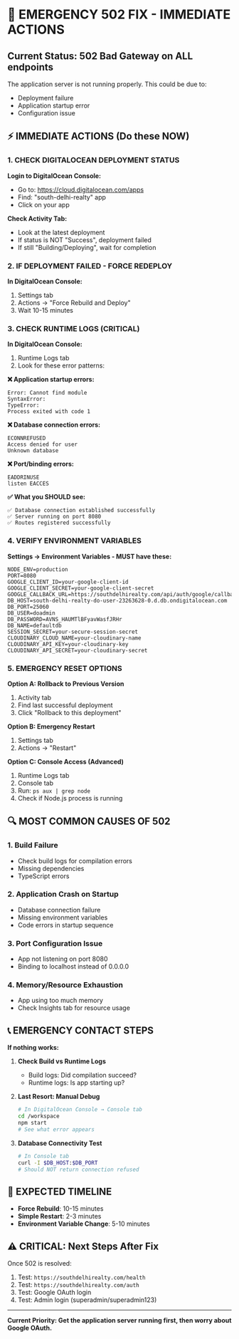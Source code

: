 # 🚨 EMERGENCY 502 FIX - IMMEDIATE ACTIONS

## Current Status: 502 Bad Gateway on ALL endpoints

The application server is not running properly. This could be due to:
- Deployment failure
- Application startup error  
- Configuration issue

## ⚡ IMMEDIATE ACTIONS (Do these NOW)

### 1. CHECK DIGITALOCEAN DEPLOYMENT STATUS

**Login to DigitalOcean Console:**
- Go to: https://cloud.digitalocean.com/apps
- Find: "south-delhi-realty" app
- Click on your app

**Check Activity Tab:**
- Look at the latest deployment
- If status is NOT "Success", deployment failed
- If still "Building/Deploying", wait for completion

### 2. IF DEPLOYMENT FAILED - FORCE REDEPLOY

**In DigitalOcean Console:**
1. Settings tab
2. Actions → "Force Rebuild and Deploy"  
3. Wait 10-15 minutes

### 3. CHECK RUNTIME LOGS (CRITICAL)

**In DigitalOcean Console:**
1. Runtime Logs tab
2. Look for these error patterns:

**❌ Application startup errors:**
```
Error: Cannot find module
SyntaxError: 
TypeError:
Process exited with code 1
```

**❌ Database connection errors:**
```
ECONNREFUSED
Access denied for user
Unknown database
```

**❌ Port/binding errors:**
```
EADDRINUSE
listen EACCES
```

**✅ What you SHOULD see:**
```
✅ Database connection established successfully
✅ Server running on port 8080
✅ Routes registered successfully
```

### 4. VERIFY ENVIRONMENT VARIABLES

**Settings → Environment Variables - MUST have these:**

```env
NODE_ENV=production
PORT=8080
GOOGLE_CLIENT_ID=your-google-client-id
GOOGLE_CLIENT_SECRET=your-google-client-secret  
GOOGLE_CALLBACK_URL=https://southdelhirealty.com/api/auth/google/callback
DB_HOST=south-delhi-realty-do-user-23263628-0.d.db.ondigitalocean.com
DB_PORT=25060
DB_USER=doadmin
DB_PASSWORD=AVNS_HAUMTlBFyavWasfJRHr
DB_NAME=defaultdb
SESSION_SECRET=your-secure-session-secret
CLOUDINARY_CLOUD_NAME=your-cloudinary-name
CLOUDINARY_API_KEY=your-cloudinary-key
CLOUDINARY_API_SECRET=your-cloudinary-secret
```

### 5. EMERGENCY RESET OPTIONS

**Option A: Rollback to Previous Version**
1. Activity tab
2. Find last successful deployment
3. Click "Rollback to this deployment"

**Option B: Emergency Restart**
1. Settings tab
2. Actions → "Restart"

**Option C: Console Access (Advanced)**
1. Runtime Logs tab
2. Console tab
3. Run: `ps aux | grep node`
4. Check if Node.js process is running

## 🔍 MOST COMMON CAUSES OF 502

### 1. **Build Failure**
- Check build logs for compilation errors
- Missing dependencies
- TypeScript errors

### 2. **Application Crash on Startup**
- Database connection failure
- Missing environment variables
- Code errors in startup sequence

### 3. **Port Configuration Issue**
- App not listening on port 8080
- Binding to localhost instead of 0.0.0.0

### 4. **Memory/Resource Exhaustion**
- App using too much memory
- Check Insights tab for resource usage

## 📞 EMERGENCY CONTACT STEPS

**If nothing works:**

1. **Check Build vs Runtime Logs**
   - Build logs: Did compilation succeed?
   - Runtime logs: Is app starting up?

2. **Last Resort: Manual Debug**
   ```bash
   # In DigitalOcean Console → Console tab
   cd /workspace
   npm start
   # See what error appears
   ```

3. **Database Connectivity Test**
   ```bash
   # In Console tab
   curl -I $DB_HOST:$DB_PORT
   # Should NOT return connection refused
   ```

## 🎯 EXPECTED TIMELINE

- **Force Rebuild**: 10-15 minutes
- **Simple Restart**: 2-3 minutes  
- **Environment Variable Change**: 5-10 minutes

## ⚠️ CRITICAL: Next Steps After Fix

Once 502 is resolved:

1. Test: `https://southdelhirealty.com/health`
2. Test: `https://southdelhirealty.com/auth`
3. Test: Google OAuth login
4. Test: Admin login (superadmin/superadmin123)

---

**Current Priority: Get the application server running first, then worry about Google OAuth.** 